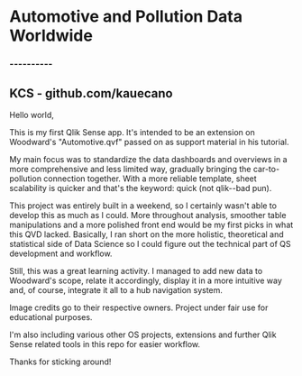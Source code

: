 # Automotive and Pollution Data Worldwide
### ----------
## KCS - github.com/kauecano

Hello world,

This is my first Qlik Sense app. It's intended to be an extension on Woodward's "Automotive.qvf" passed on as support material in his tutorial.

My main focus was to standardize the data dashboards and overviews in a more comprehensive and less limited way, gradually bringing the car-to-pollution connection together. With a more reliable template, sheet scalability is quicker and that's the keyword: quick (not qlik--bad pun).

This project was entirely built in a weekend, so I certainly wasn't able to develop this as much as I could. More throughout analysis, smoother table manipulations and a more polished front end would be my first picks in what this QVD lacked. Basically, I ran short on the more holistic, theoretical and statistical side of Data Science so I could figure out the technical part of QS development and workflow.

Still, this was a great learning activity. I managed to add new data to Woodward's scope, relate it accordingly, display it in a more intuitive way and, of course, integrate it all to a hub navigation system.

Image credits go to their respective owners. Project under fair use for educational purposes.

I'm also including various other OS projects, extensions and further Qlik Sense related tools in this repo for easier workflow.

Thanks for sticking around!